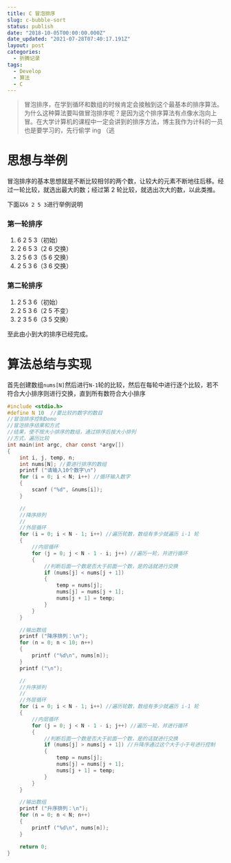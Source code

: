 ```yaml
---
title: C 冒泡排序
slug: c-bubble-sort
status: publish
date: "2018-10-05T00:00:00.000Z"
date_updated: "2021-07-28T07:40:17.191Z"
layout: post
categories:
  - 折腾记录
tags:
  - Develop
  - 算法
  - C
---
```


> 冒泡排序，在学到循环和数组的时候肯定会接触到这个最基本的排序算法。为什么这种算法要叫做冒泡排序呢？是因为这个排序算法有点像水泡向上冒。在大学计算机的课程中一定会讲到的排序方法，博主我作为计科的一员也是要学习的，先行偷学 ing （逃

# 思想与举例

冒泡排序的基本思想就是不断比较相邻的两个数，让较大的元素不断地往后移。经过一轮比较，就选出最大的数；经过第 2 轮比较，就选出次大的数，以此类推。

下面以`6 2 5 3`进行举例说明

### 第一轮排序

1. 6 2 5 3（初始）
2. 2 6 5 3（2 6 交换）
3. 2 5 6 3（5 6 交换）
4. 2 5 3 6（3 6 交换）

### 第二轮排序

1. 2 5 3 6（初始）
2. 2 5 3 6（2 5 不变）
3. 2 3 5 6（3 5 交换）

至此由小到大的排序已经完成。

# 算法总结与实现

首先创建数组`nums[N]`然后进行`N-1`轮的比较，然后在每轮中进行逐个比较，若不符合大小排序则进行交换，直到所有数符合大小排序

```c
#include <stdio.h>
#define N 10  //要比较的数字的数目
//冒泡排序控制Demo
//冒泡排序结果和方式
//结果，使不按大小排序的数组，通过排序后按大小排列
//方式，遍历比较
int main(int argc, char const *argv[])
{
    int i, j, temp, n;
    int nums[N]; //要进行排序的数组
    printf ("请输入10个数字\n")
    for (i = 0; i < N; i++) //循环输入数字
    {
        scanf ("%d", &nums[i]);
    }

    //
    //降序排列
    //
    //外层循环
    for (i = 0; i < N - 1; i++) //遍历轮数，数组有多少就遍历 i-1 轮
    {
        //内层循环
        for (j = 0; j < N - 1 - i; j++) //遍历一轮，并进行循环
        {
            //判断后面一个数是否大于前面一个数，是的话就进行交换
            if (nums[j] < nums[j + 1])
            {
                temp = nums[j];
                nums[j] = nums[j + 1];
                nums[j + 1] = temp;
            }
        }
    }

    //输出数组
    printf ("降序排列：\n");
    for (n = 0; n < 10; n++)
    {
        printf ("%d\n", nums[n]);
    }
    printf ("\n");

    //
    //升序排列
    //
    //外层循环
    for (i = 0; i < N - 1; i++) //遍历轮数，数组有多少就遍历 i-1 轮
    {
        //内层循环
        for (j = 0; j < N - 1 - i; j++) //遍历一轮，并进行循环
        {
            //判断后面一个数是否大于前面一个数，是的话就进行交换
            if (nums[j] > nums[j + 1]) //升降序通过这个大于小于号进行控制
            {
                temp = nums[j];
                nums[j] = nums[j + 1];
                nums[j + 1] = temp;
            }
        }
    }

    //输出数组
    printf ("升序排列：\n");
    for (n = 0; n < N; n++)
    {
        printf ("%d\n", nums[n]);
    }

    return 0;
}
```
